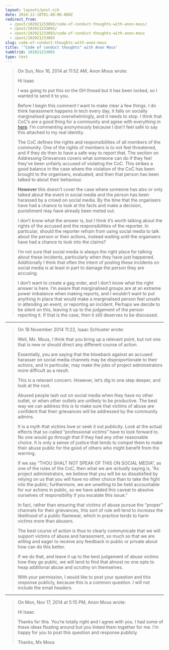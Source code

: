 ```yaml
---
layout: layouts/post.njk
date: 2014-11-18T01:48:00.000Z
redirect_from:
  - /post/102921233093/code-of-conduct-thoughts-with-anon-mous/
  - /post/102921233093/
  - /post/102921233093/code-of-conduct-thoughts-with-anon-mous
  - /post/102921233093
slug: code-of-conduct-thoughts-with-anon-mous
title: '"Code of conduct thoughts" with Anon Mous'
tumblrid: 102921233093
type: text
---
```

<blockquote>
  <p>On Sun, Nov 16, 2014 at 11:52 AM, Anon Mous wrote:</p>
  
  <p>Hi Isaac</p>
  
  <p>I was going to put this on the GH thread but it has been locked, so I wanted to send it to you.</p>
  
  <p>Before I begin this comment I want to make clear a few things. I do think harassment happens in tech every day, it falls on socially marginalised groups overwhelmingly, and it needs to stop. I think that CoC&rsquo;s are a good thing for a community and agree with everything in <a href="http://www.ashedryden.com/blog/codes-of-conduct-101-faq#coc101why">here</a>. I&rsquo;m commenting anonymously because I don&rsquo;t feel safe to say this attached to my real identity.</p>
  
  <p>The CoC defines the rights and responsibilities of all members of the community. One of the rights of members is to not feel threatened, and if they do then to have a safe way to report that. The section on Addressing Grievances covers what someone can do if they feel they&rsquo;ve been unfairly accused of violating the CoC. This strikes a good balance in the case where the violation of the CoC has been brought to the organisers, evaluated, and then that person has been talked to about their behaviour.</p>
  
  <p><strong>However</strong> this doesn&rsquo;t cover the case where someone has also or only talked about the event in social media and the person has been harassed by a crowd on social media. By the time that the organisers have had a chance to look at the facts and make a decision, punishment may have already been meted out.</p>
  
  <p>I don&rsquo;t know what the answer is, but I think it&rsquo;s worth talking about the rights of the accused and the responsibilities of the reporter. In particular, should the reporter refrain from using social media to talk about the person or their actions, instead waiting until the organisers have had a chance to look into the claims?</p>
  
  <p>I&rsquo;m not sure that social media is always the right place for talking about these incidents, particularly when they have just happened. Additionally I think that often the intent of posting these incidents on social media is at least in part to damage the person they are accusing.</p>
  
  <p>I don&rsquo;t want to create a gag order, and I don&rsquo;t know what the right answer is here. I&rsquo;m aware that marginalised groups are at an extreme power imbalance when making reports, and I wouldn&rsquo;t want to put anything in place that would make a marginalised person feel unsafe in attending an event, or reporting an incident. Perhaps we decide to be silent on this, leaving it up to the judgement of the person reporting it. If that is the case, then it still deserves to be discussed.</p>
</blockquote>

<hr><blockquote>
  <p>On 18 November 2014 11:22, Isaac Schlueter wrote:</p>
  
  <p>Well, Mx. Mous, I think that you bring up a relevant point, but not one that is new or should direct any different course of action.</p>
  
  <p>Essentially, you are saying that the blowback against an accused harasser on social media channels may be disproportionate to their actions, and in particular, may make the jobs of project administrators more difficult as a result.</p>
  
  <p>This is a relevant concern.  However, let&rsquo;s dig in one step deeper, and look at the root.</p>
  
  <p>Abused people lash out on social media when they have no other outlet, or when other outlets are unlikely to be productive.  The best way we can address this is to make sure that victims of abuse are confident that their grievances will be addressed by the community admins.</p>
  
  <p>It is a myth that victims love or seek it out publicity.  Look at the actual effects that so-called &ldquo;professional victims&rdquo; have to look forward to.  No one would go through that if they had any other reasonable choice.  It is only a sense of justice that tends to compel them to make their abuse public for the good of others who might benefit from the warning.</p>
  
  <p>If we say &ldquo;THOU SHALT NOT SPEAK OF THIS ON SOCIAL MEDIA&rdquo;, as one of the rules of the CoC, then what we are <em>actually</em> saying is, &ldquo;As project administrators, we believe that you will be so dissatisfied by relying on us that you will have no other choice than to take the fight into the public; furthermore, we are unwilling to be held accountable for our actions in public, so we have added this caveat to absolve ourselves of responsibility if you escalate this issue.&rdquo;</p>
  
  <p>In fact, rather than ensuring that victims of abuse pursue the &ldquo;proper&rdquo; channels for their grievances, this sort of rule will tend to <em>increase</em> the likelihood of a public flamewar, which in practice tends to harm victims more than abusers.</p>
  
  <p>The best course of action is thus to clearly communicate that we will support victims of abuse and harassment, so much so that we are willing and eager to receive any feedback in public or private about how can do this better.</p>
  
  <p>If we do that, and leave it up to the best judgement of abuse victims how they go public, we will tend to find that almost no one opts to heap additional abuse and scrutiny on themselves.</p>
  
  <p>With your permission, I would like to post your question and this response publicly, because this is a common question.  I will not include the email headers.</p>
</blockquote>

<hr><blockquote>
  <p>On Mon, Nov 17, 2014 at 5:15 PM, Anon Mous wrote:</p>
  
  <p>Hi Isaac</p>
  
  <p>Thanks for this. You&rsquo;re totally right and I agree with you. I had some of these ideas floating around but you linked them together for me. I&rsquo;m happy for you to post this question and response publicly.</p>
  
  <p>Thanks, Mx Mous</p>
</blockquote>
